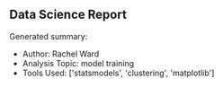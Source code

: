 ## Data Science Report

Generated summary:

- Author: Rachel Ward
- Analysis Topic: model training
- Tools Used: ['statsmodels', 'clustering', 'matplotlib']
